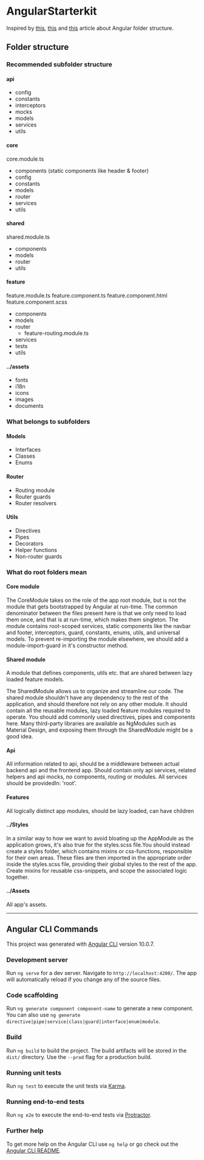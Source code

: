 # AngularStarterkit

Inspired by [this](https://itnext.io/choosing-a-highly-scalable-folder-structure-in-angular-d987de65ec7), [this](https://itnext.io/choosing-the-right-file-structure-for-angular-in-2020-and-beyond-a53a71f7eb05) and [this](https://angularbites.com/building-an-enterprise-grade-angular-project-structure/) article about Angular folder structure.

## Folder structure

### Recommended subfolder structure

#### api

- config
- constants
- interceptors
- mocks
- models
- services
- utils

#### core

core.module.ts

- components (static components like header & footer)
- config
- constants
- models
- router
- services
- utils

#### shared

shared.module.ts

- components
- models
- router
- utils

#### feature

feature.module.ts
feature.component.ts
feature.component.html
feature.component.scss

- components
- models
- router
  - feature-routing.module.ts
- services
- tests
- utils

#### ../assets

- fonts
- i18n
- icons
- images
- documents

### What belongs to subfolders

#### Models

- Interfaces
- Classes
- Enums

#### Router

- Routing module
- Router guards
- Router resolvers

#### Utils

- Directives
- Pipes
- Decorators
- Helper functions
- Non-router guards

### What do root folders mean

#### Core module

The CoreModule takes on the role of the app root module, but is not the module that gets bootstrapped by Angular at run-time. The common denominator between the files present here is that we only need to load them once, and that is at run-time, which makes them singleton. The module contains root-scoped services, static components like the navbar and footer, interceptors, guard, constants, enums, utils, and universal models. To prevent re-importing the module elsewhere, we should add a module-import-guard in it's constructor method.

#### Shared module

A module that defines components, utils etc. that are shared between lazy loaded feature models.

The SharedModule allows us to organize and streamline our code. The shared module shouldn't have any dependency to the rest of the application, and should therefore not rely on any other module. It should contain all the reusable modules, lazy loaded feature modules required to operate. You should add commonly used directives, pipes and components here. Many third-party libraries are available as NgModules such as Material Design, and exposing them through the SharedModule might be a good idea.

#### Api

All information related to api, should be a middleware between actual backend api and the frontend app. Should contain only api services, related helpers and api mocks, no components, routing or modules. All services should be providedIn: 'root'.

#### Features

All logically distinct app modules, should be lazy loaded, can have children

#### ../Styles

In a similar way to how we want to avoid bloating up the AppModule as the application grows, it's also true for the styles.scss file.You should instead create a styles folder, which contains mixins or css-functions, responsible for their own areas. These files are then imported in the appropriate order inside the styles.scss file, providing their global styles to the rest of the app. Create mixins for reusable css-snippets, and scope the associated logic together.

#### ../Assets

All app's assets.

---

## Angular CLI Commands

This project was generated with [Angular CLI](https://github.com/angular/angular-cli) version 10.0.7.

### Development server

Run `ng serve` for a dev server. Navigate to `http://localhost:4200/`. The app will automatically reload if you change any of the source files.

### Code scaffolding

Run `ng generate component component-name` to generate a new component. You can also use `ng generate directive|pipe|service|class|guard|interface|enum|module`.

### Build

Run `ng build` to build the project. The build artifacts will be stored in the `dist/` directory. Use the `--prod` flag for a production build.

### Running unit tests

Run `ng test` to execute the unit tests via [Karma](https://karma-runner.github.io).

### Running end-to-end tests

Run `ng e2e` to execute the end-to-end tests via [Protractor](http://www.protractortest.org/).

### Further help

To get more help on the Angular CLI use `ng help` or go check out the [Angular CLI README](https://github.com/angular/angular-cli/blob/master/README.md).
